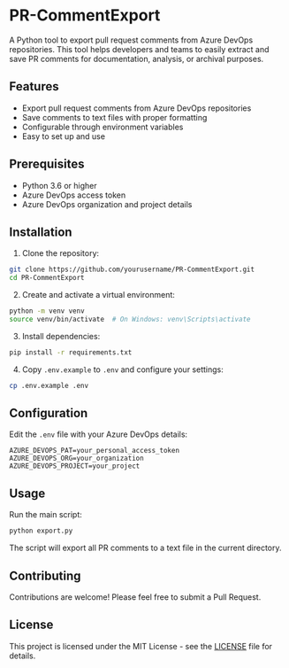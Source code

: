 # PR-CommentExport

A Python tool to export pull request comments from Azure DevOps repositories. This tool helps developers and teams to easily extract and save PR comments for documentation, analysis, or archival purposes.

## Features

- Export pull request comments from Azure DevOps repositories
- Save comments to text files with proper formatting
- Configurable through environment variables
- Easy to set up and use

## Prerequisites

- Python 3.6 or higher
- Azure DevOps access token
- Azure DevOps organization and project details

## Installation

1. Clone the repository:
```bash
git clone https://github.com/yourusername/PR-CommentExport.git
cd PR-CommentExport
```

2. Create and activate a virtual environment:
```bash
python -m venv venv
source venv/bin/activate  # On Windows: venv\Scripts\activate
```

3. Install dependencies:
```bash
pip install -r requirements.txt
```

4. Copy `.env.example` to `.env` and configure your settings:
```bash
cp .env.example .env
```

## Configuration

Edit the `.env` file with your Azure DevOps details:

```env
AZURE_DEVOPS_PAT=your_personal_access_token
AZURE_DEVOPS_ORG=your_organization
AZURE_DEVOPS_PROJECT=your_project
```

## Usage

Run the main script:

```bash
python export.py
```

The script will export all PR comments to a text file in the current directory.

## Contributing

Contributions are welcome! Please feel free to submit a Pull Request.

## License

This project is licensed under the MIT License - see the [LICENSE](LICENSE) file for details. 